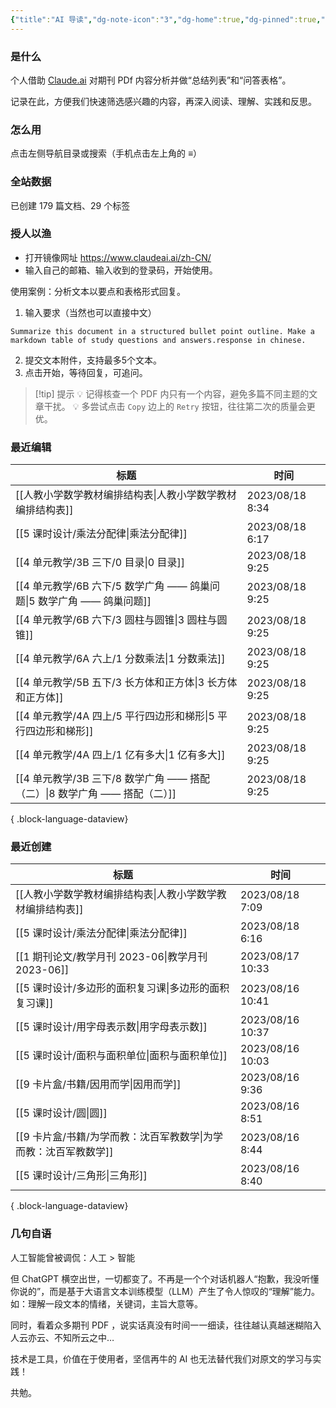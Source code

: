 ```yaml
---
{"title":"AI 导读","dg-note-icon":"3","dg-home":true,"dg-pinned":true,"dg-publish":true,"permalink":"/home/","pinned":true,"tags":["gardenEntry"],"dgPassFrontmatter":true,"noteIcon":"3"}
---
```



### 是什么

个人借助 [Claude.ai](https://claude.ai/) 对期刊 PDf 内容分析并做“总结列表”和“问答表格”。

记录在此，方便我们快速筛选感兴趣的内容，再深入阅读、理解、实践和反思。

### 怎么用

点击左侧导航目录或搜索（手机点击左上角的 **≡**）

### 全站数据

<p><span><p>已创建 179 篇文档、29 个标签</p></span></p>

### 授人以渔

- 打开镜像网址 https://www.claudeai.ai/zh-CN/
- 输入自己的邮箱、输入收到的登录码，开始使用。

使用案例：分析文本以要点和表格形式回复。

1. 输入要求（当然也可以直接中文）

```
Summarize this document in a structured bullet point outline. Make a markdown table of study questions and answers.response in chinese.
```

2. 提交文本附件，支持最多5个文本。
3. 点击开始，等待回复，可追问。


> [!tip] 提示
💡 记得核查一个 PDF 内只有一个内容，避免多篇不同主题的文章干扰。
💡 多尝试点击 `Copy` 边上的 `Retry` 按钮，往往第二次的质量会更优。


### 最近编辑

| 标题                                                   | 时间              |
| ---------------------------------------------------- | --------------- |
| [[人教小学数学教材编排结构表\|人教小学数学教材编排结构表]]                  | 2023/08/18 8:34 |
| [[5 课时设计/乘法分配律\|乘法分配律]]                           | 2023/08/18 6:17 |
| [[4 单元教学/3B 三下/0 目录\|0 目录]]                       | 2023/08/18 9:25 |
| [[4 单元教学/6B 六下/5 数学广角 —— 鸽巢问题\|5 数学广角 —— 鸽巢问题]]   | 2023/08/18 9:25 |
| [[4 单元教学/6B 六下/3 圆柱与圆锥\|3 圆柱与圆锥]]                 | 2023/08/18 9:25 |
| [[4 单元教学/6A 六上/1 分数乘法\|1 分数乘法]]                   | 2023/08/18 9:25 |
| [[4 单元教学/5B 五下/3 长方体和正方体\|3 长方体和正方体]]             | 2023/08/18 9:25 |
| [[4 单元教学/4A 四上/5 平行四边形和梯形\|5 平行四边形和梯形]]           | 2023/08/18 9:25 |
| [[4 单元教学/4A 四上/1 亿有多大\|1 亿有多大]]                   | 2023/08/18 9:25 |
| [[4 单元教学/3B 三下/8 数学广角 —— 搭配（二）\|8 数学广角 —— 搭配（二）]] | 2023/08/18 9:25 |

{ .block-language-dataview}

### 最近创建

| 标题                                       | 时间               |
| ---------------------------------------- | ---------------- |
| [[人教小学数学教材编排结构表\|人教小学数学教材编排结构表]]      | 2023/08/18 7:09  |
| [[5 课时设计/乘法分配律\|乘法分配律]]               | 2023/08/18 6:16  |
| [[1 期刊论文/教学月刊 2023-06\|教学月刊 2023-06]] | 2023/08/17 10:33 |
| [[5 课时设计/多边形的面积复习课\|多边形的面积复习课]]       | 2023/08/16 10:41 |
| [[5 课时设计/用字母表示数\|用字母表示数]]             | 2023/08/16 10:37 |
| [[5 课时设计/面积与面积单位\|面积与面积单位]]           | 2023/08/16 10:03 |
| [[9 卡片盒/书籍/因用而学\|因用而学]]               | 2023/08/16 9:36  |
| [[5 课时设计/圆\|圆]]                       | 2023/08/16 8:51  |
| [[9 卡片盒/书籍/为学而教：沈百军教数学\|为学而教：沈百军教数学]] | 2023/08/16 8:44  |
| [[5 课时设计/三角形\|三角形]]                   | 2023/08/16 8:40  |

{ .block-language-dataview}


### 几句自语

人工智能曾被调侃：人工 > 智能

但 ChatGPT 横空出世，一切都变了。不再是一个个对话机器人“抱歉，我没听懂你说的”，而是基于大语言文本训练模型（LLM）产生了令人惊叹的“理解”能力。如：理解一段文本的情绪，关键词，主旨大意等。

同时，看着众多期刊 PDF ，说实话真没有时间一一细读，往往越认真越迷糊陷入人云亦云、不知所云之中…

技术是工具，价值在于使用者，坚信再牛的 AI 也无法替代我们对原文的学习与实践！

共勉。